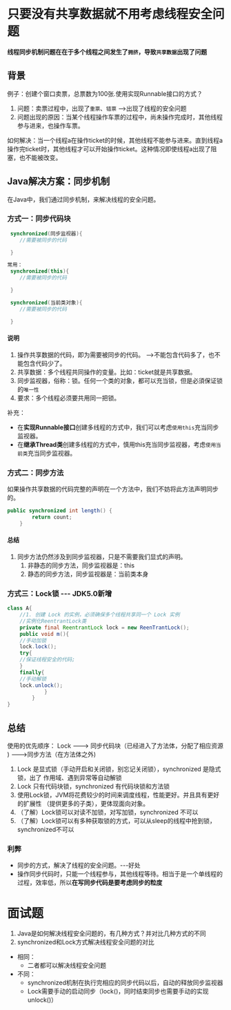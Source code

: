 # 只要没有共享数据就不用考虑线程安全问题
**线程同步机制问题在在于多个线程之间发生了`拥挤`，导致`共享数据`出现了问题**
## 背景
例子：创建个窗口卖票，总票数为100张.使用实现Runnable接口的方式？

1. 问题：卖票过程中，出现了`重票`、`错票` -->出现了线程的安全问题
2. 问题出现的原因：当某个线程操作车票的过程中，尚未操作完成时，其他线程参与进来，也操作车票。

如何解决：当一个线程a在操作ticket的时候，其他线程不能参与进来。直到线程a操作完ticket时，其他线程才可以开始操作ticket。这种情况即使线程a出现了阻塞，也不能被改变。
## Java解决方案：同步机制
在Java中，我们通过同步机制，来解决线程的安全问题。
### 方式一：同步代码块
```java
 synchronized(同步监视器){
    //需要被同步的代码

 }

常用：
 synchronized(this){
    //需要被同步的代码

 }

 synchronized(当前类对象){
    //需要被同步的代码

 }
```
#### 说明

1. 操作共享数据的代码，即为需要被同步的代码。  -->不能包含代码多了，也不能包含代码少了。
2. 共享数据：多个线程共同操作的变量。比如：ticket就是共享数据。
3. 同步监视器，俗称：锁。任何一个类的对象，都可以充当锁，但是必須保证锁的`唯一性`
4. 要求：多个线程必须要共用同一把锁。

补充：
* 在**实现Runnable接口**创建多线程的方式中，我们可以考虑`使用this`充当同步监视器。
* 在**继承Thread类**创建多线程的方式中，慎用this充当同步监视器，考虑`使用当前类`充当同步监视器。

### 方式二：同步方法
如果操作共享数据的代码完整的声明在一个方法中，我们不妨将此方法声明同步的。
```java
public synchronized int length() {
        return count;
    }
```
#### 总结

1. 同步方法仍然涉及到同步监视器，只是不需要我们显式的声明。
   1. 非静态的同步方法，同步监视器是：this
   2. 静态的同步方法，同步监视器是：当前类本身

### 方式三：Lock锁  --- JDK5.0新增
```java
class A{
    //1. 创建 Lock 的实例，必须确保多个线程共享同一个 Lock 实例
    //实例化ReentrantLock类
	private final ReentrantLock lock = new ReenTrantLock();
	public void m(){
    //手动加锁
	lock.lock();
	try{
	//保证线程安全的代码;
	}
	finally{
    //手动解锁
	lock.unlock();
			}
		}
}

```
## 总结

使用的优先顺序：
Lock ---> 同步代码块（已经进入了方法体，分配了相应资源 ) --->同步方法（在方法体之外)

1. Lock 是显式锁（手动开启和关闭锁，别忘记关闭锁），synchronized 是隐式锁，出了
   作用域、遇到异常等自动解锁
2. Lock 只有代码块锁，synchronized 有代码块锁和方法锁
3. 使用Lock锁，JVM将花费较少的时间来调度线程，性能更好。并且具有更好的扩展性
   （提供更多的子类），更体现面向对象。
4. （了解）Lock锁可以对读不加锁，对写加锁，synchronized 不可以
5. （了解）Lock锁可以有多种获取锁的方式，可以从sleep的线程中抢到锁，synchronized不可以

### 利弊
* 同步的方式，解决了线程的安全问题。---好处
* 操作同步代码时，只能一个线程参与，其他线程等待。相当于是一个单线程的过程，效率低，所以**在写同步代码是要考虑同步的粒度**


# 面试题

1. Java是如何解决线程安全问题的，有几种方式？并对比几种方式的不同
2. synchronized和Lock方式解决线程安全问题的对比
- 相同：
   - 二者都可以解决线程安全问题
- 不同：
   - synchronized机制在执行完相应的同步代码以后，自动的释放同步监视器
   -  Lock需要手动的启动同步（lock()，同时结束同步也需要手动的实现unlock()）


